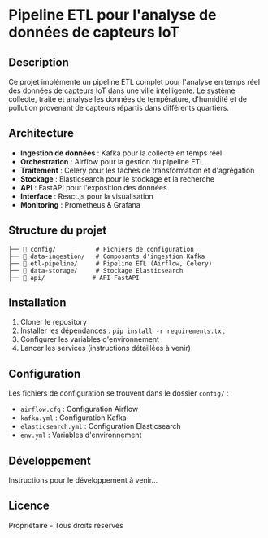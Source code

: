 # Pipeline ETL pour l'analyse de données de capteurs IoT

## Description
Ce projet implémente un pipeline ETL complet pour l'analyse en temps réel des données de capteurs IoT dans une ville intelligente. Le système collecte, traite et analyse les données de température, d'humidité et de pollution provenant de capteurs répartis dans différents quartiers.

## Architecture
- **Ingestion de données** : Kafka pour la collecte en temps réel
- **Orchestration** : Airflow pour la gestion du pipeline ETL
- **Traitement** : Celery pour les tâches de transformation et d'agrégation
- **Stockage** : Elasticsearch pour le stockage et la recherche
- **API** : FastAPI pour l'exposition des données
- **Interface** : React.js pour la visualisation
- **Monitoring** : Prometheus & Grafana

## Structure du projet
```
├── 📂 config/           # Fichiers de configuration
├── 📂 data-ingestion/   # Composants d'ingestion Kafka
├── 📂 etl-pipeline/     # Pipeline ETL (Airflow, Celery)
├── 📂 data-storage/     # Stockage Elasticsearch
├── 📂 api/             # API FastAPI
```

## Installation
1. Cloner le repository
2. Installer les dépendances : `pip install -r requirements.txt`
3. Configurer les variables d'environnement
4. Lancer les services (instructions détaillées à venir)

## Configuration
Les fichiers de configuration se trouvent dans le dossier `config/` :
- `airflow.cfg` : Configuration Airflow
- `kafka.yml` : Configuration Kafka
- `elasticsearch.yml` : Configuration Elasticsearch
- `env.yml` : Variables d'environnement

## Développement
Instructions pour le développement à venir...

## Licence
Propriétaire - Tous droits réservés 